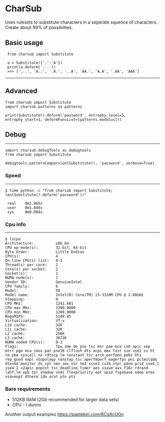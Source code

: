 # CharSub
Uses rulesets to substitute characters in a seperate squence of characters. Create about 99% of possibilties.


## Basic usage
     from charsub import Substitute
     
     a = Substitute({'.':'A'})
     print(a.deform('...'))
     >>> ['...', 'A..', '.A.', '..A', 'AA.', 'A.A', '.AA', 'AAA']
--------
## Advanced
    from charsub import Substitute
    import charsub.patterns as patterns
    
    print(Substitute().deform('password', entrophy_level=5, entrophy_start=1, deformFuncList=[patterns.modulus]))

## Debug
--------
    import charsub.debugTools as debugtools
    from charsub import Substitute
    
    debugtools.patternComparsion(Substitute(), 'password', verbose=True)
    
 ### Speed
-------
    $ time python -c "from charsub import Substitute; len(Substitute().deform('password'))"

     real    0m1.865s
     user    0m1.848s
     sys     0m0.004s

### Cpu info
------
    $ lscpu
    Architecture:          x86_64
    CPU op-mode(s):        32-bit, 64-bit
    Byte Order:            Little Endian
    CPU(s):                4
    On-line CPU(s) list:   0-3
    Thread(s) per core:    2
    Core(s) per socket:    2
    Socket(s):             1
    NUMA node(s):          1
    Vendor ID:             GenuineIntel
    CPU family:            6
    Model:                 58
    Model name:            Intel(R) Core(TM) i5-3320M CPU @ 2.60GHz
    Stepping:              9
    CPU MHz:               1241.601
    CPU max MHz:           3300.0000
    CPU min MHz:           1200.0000
    BogoMIPS:              5188.45
    Virtualization:        VT-x
    L1d cache:             32K
    L1i cache:             32K
    L2 cache:              256K
    L3 cache:              3072K
    NUMA node0 CPU(s):     0-3
    Flags:                 fpu vme de pse tsc msr pae mce cx8 apic sep mtrr pge mca cmov pat pse36 clflush dts acpi mmx fxsr sse sse2 ss ht tm pbe syscall nx rdtscp lm constant_tsc arch_perfmon pebs bts rep_good nopl xtopology nonstop_tsc aperfmperf eagerfpu pni pclmulqdq dtes64 monitor ds_cpl vmx smx est tm2 ssse3 cx16 xtpr pdcm pcid sse4_1 sse4_2 x2apic popcnt tsc_deadline_timer aes xsave avx f16c rdrand lahf_lm epb tpr_shadow vnmi flexpriority ept vpid fsgsbase smep erms xsaveopt dtherm ida arat pln pts
### Bare requirements
  + 512KB RAM (2Gb recommended for larger data sets)
  + CPU - I dunno
  
Another output examples https://pastebin.com/6CgXcUGn
